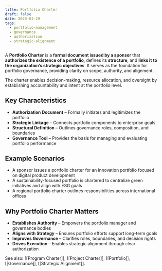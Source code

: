 ```yaml
---
title: Portfolio Charter
draft: false
date: 2025-03-29
tags:
  - portfolio-management
  - governance
  - authorization
  - strategic-alignment
---
```


A **Portfolio Charter** is a **formal document issued by a sponsor** that **authorizes the existence of a portfolio**, defines its **structure**, and **links it to the organization’s strategic objectives**. It serves as the foundation for portfolio governance, providing clarity on scope, authority, and alignment.

The charter enables decision-making, resource allocation, and oversight by establishing accountability and intent at the portfolio level.

## Key Characteristics

- **Authorization Document** – Formally initiates and legitimizes the portfolio  
- **Strategic Linkage** – Connects portfolio components to enterprise goals  
- **Structural Definition** – Outlines governance roles, composition, and boundaries  
- **Governance Tool** – Provides the basis for managing and evaluating portfolio performance

## Example Scenarios

- A sponsor issues a portfolio charter for an innovation portfolio focused on digital product development  
- A sustainability-focused portfolio is chartered to centralize green initiatives and align with ESG goals  
- A regional portfolio charter outlines responsibilities across international offices

## Why Portfolio Charter Matters

- **Establishes Authority** – Empowers the portfolio manager and governance bodies  
- **Aligns with Strategy** – Ensures portfolio efforts support long-term goals  
- **Improves Governance** – Clarifies roles, boundaries, and decision rights  
- **Drives Execution** – Enables strategic alignment through clear authorization

See also: [[Program Charter]], [[Project Charter]], [[Portfolio]], [[Governance]], [[Strategic Alignment]].
